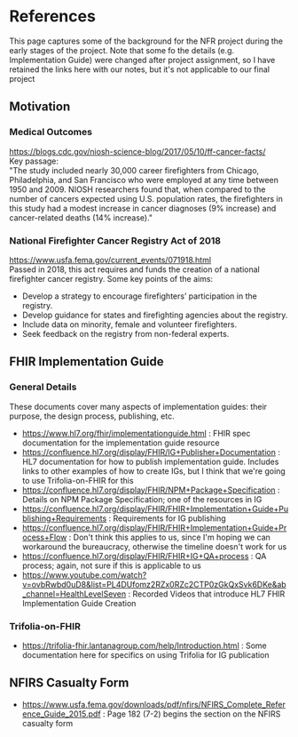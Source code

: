 # References

This page captures some of the background for the NFR project during the early stages of the project. Note that some fo the details (e.g. Implementation Guide) were changed after
project assignment, so I have retained the links here with our notes, but it's not applicable to our final project

## Motivation

### Medical Outcomes
https://blogs.cdc.gov/niosh-science-blog/2017/05/10/ff-cancer-facts/  
Key passage:  
"The study included nearly 30,000 career firefighters from Chicago, Philadelphia, and San Francisco who were employed at any time between 1950 and 2009. 
NIOSH researchers found that, when compared to the number of cancers expected using U.S. population rates, the firefighters in this study had a modest 
increase in cancer diagnoses (9% increase) and cancer-related deaths (14% increase)."


### National Firefighter Cancer Registry Act of 2018
https://www.usfa.fema.gov/current_events/071918.html  
Passed in 2018, this act requires and funds the creation of a national firefighter cancer registry.  Some key points of the aims:
  - Develop a strategy to encourage firefighters’ participation in the registry.
  - Develop guidance for states and firefighting agencies about the registry.
  - Include data on minority, female and volunteer firefighters.
  - Seek feedback on the registry from non-federal experts.

## FHIR Implementation Guide

### General Details
These documents cover many aspects of implementation guides: their purpose, the design process, publishing, etc.
  - https://www.hl7.org/fhir/implementationguide.html : FHIR spec documentation for the implementation guide resource
  - https://confluence.hl7.org/display/FHIR/IG+Publisher+Documentation : HL7 documentation for how to publish implementation guide. Includes links to other examples of how to create IGs, but I think that we're going to use Trifolia-on-FHIR for this
  - https://confluence.hl7.org/display/FHIR/NPM+Package+Specification : Details on NPM Package Specification; one of the resources in IG
  - https://confluence.hl7.org/display/FHIR/FHIR+Implementation+Guide+Publishing+Requirements : Requirements for IG publishing
  - https://confluence.hl7.org/display/FHIR/FHIR+Implementation+Guide+Process+Flow : Don't think this applies to us, since I'm hoping we can workaround the bureaucracy, otherwise the timeline doesn't work for us
  - https://confluence.hl7.org/display/FHIR/FHIR+IG+QA+process : QA process; again, not sure if this is applicable to us
  - https://www.youtube.com/watch?v=ovbRwbd0uD8&list=PL4DUfomz2RZx0RZc2CTP0zGkQxSvk6DKe&ab_channel=HealthLevelSeven : Recorded Videos that introduce HL7 FHIR Implementation Guide Creation

### Trifolia-on-FHIR
  - https://trifolia-fhir.lantanagroup.com/help/Introduction.html : Some documentation here for specifics on using Trifolia for IG publication

## NFIRS Casualty Form
  - https://www.usfa.fema.gov/downloads/pdf/nfirs/NFIRS_Complete_Reference_Guide_2015.pdf : Page 182 (7-2) begins the section on the NFIRS casualty form



